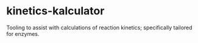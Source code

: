 # kinetics-kalculator
Tooling to assist with calculations of reaction kinetics; specifically tailored for enzymes.

